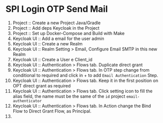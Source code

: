 # SPI Login OTP Send Mail

1. Project :: Create a new Project Java/Gradle
2. Project :: Add deps Keycloak in the Project
3. Project :: Set up Docker-Compose and Build with Make
4. Keycloak UI :: Add a email for the user admin
5. Keycloak UI :: Create a new Realm
6. Keycloak UI :: Realm Setting > Email, Configure Email SMTP in this new Realm
7. Keycloak UI :: Create a User e Client_id
8. Keycloak UI :: Authentication > Flows tab. Duplicate direct grant 
9. Keycloak UI :: Authentication > Flows tab. In OTP step change from conditional to required and click in + to add `Email Authentication` Step. 
10. Keycloak UI :: Authentication > Flows tab. Keep it in the first position on OPT direct grant as required
11. Keycloak UI :: Authentication > Flows tab. Click setting icon to fill the alias field, the name must be the same of the `id` project `email-authenticator`
12. Keycloak UI :: Authentication > Flows tab. In Action change the Bind Flow to Direct Grant Flow, as Principal.
13. 
